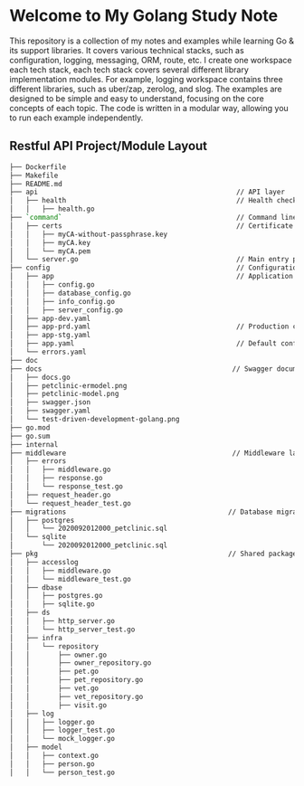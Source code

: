 # Welcome to My Golang Study Note

This repository is a collection of my notes and examples while learning Go & its support libraries. It covers various technical stacks, such as configuration, logging, messaging, ORM, route, etc.  I create one workspace each tech stack, each tech stack covers several different library implementation modules.  For example, logging workspace contains three different libraries, such as uber/zap, zerolog, and slog. The examples are designed to be simple and easy to understand, focusing on the core concepts of each topic. The code is written in a modular way, allowing you to run each example independently.

## Restful API Project/Module Layout

```bash
├── Dockerfile
├── Makefile
├── README.md
├── api                                                 // API layer
│   ├── health                                          // Health check API
│   │   ├── health.go
├── `command`                                           // Command line interface
│   ├── certs                                           // Certificate generation for HTTPS
│   │   ├── myCA-without-passphrase.key
│   │   ├── myCA.key
│   │   └── myCA.pem
│   └── server.go                                       // Main entry point for the application
├── config                                              // Configuration files
│   ├── app                                             // Application configuration
│   │   ├── config.go
│   │   ├── database_config.go
│   │   ├── info_config.go
│   │   ├── server_config.go
│   ├── app-dev.yaml
│   ├── app-prd.yaml                                    // Production configuration file
│   ├── app-stg.yaml
│   ├── app.yaml                                        // Default configuration file
│   └── errors.yaml
├── doc
├── docs                                               // Swagger documentation
│   ├── docs.go
│   ├── petclinic-ermodel.png
│   ├── petclinic-model.png
│   ├── swagger.json
│   ├── swagger.yaml
│   └── test-driven-development-golang.png
├── go.mod
├── go.sum
├── internal
├── middleware                                         // Middleware layer
│   ├── errors
│   │   ├── middleware.go
│   │   ├── response.go
│   │   └── response_test.go
│   ├── request_header.go
│   └── request_header_test.go
├── migrations                                        // Database migrations
│   ├── postgres
│   │   └── 2020092012000_petclinic.sql
│   └── sqlite
│       └── 2020092012000_petclinic.sql
├── pkg                                               // Shared packages
│   ├── accesslog
│   │   ├── middleware.go
│   │   └── middleware_test.go
│   ├── dbase
│   │   ├── postgres.go
│   │   ├── sqlite.go
│   ├── ds
│   │   ├── http_server.go
│   │   └── http_server_test.go
│   ├── infra
│   │   └── repository
│   │       ├── owner.go
│   │       ├── owner_repository.go
│   │       ├── pet.go
│   │       ├── pet_repository.go
│   │       ├── vet.go
│   │       ├── vet_repository.go
│   │       ├── visit.go
│   ├── log
│   │   ├── logger.go
│   │   ├── logger_test.go
│   │   └── mock_logger.go
│   ├── model
│   │   ├── context.go
│   │   ├── person.go
│   │   └── person_test.go
```

